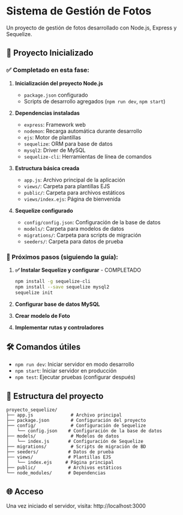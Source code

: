 # Sistema de Gestión de Fotos

Un proyecto de gestión de fotos desarrollado con Node.js, Express y Sequelize.

## 🚀 Proyecto Inicializado

### ✅ Completado en esta fase:

1. **Inicialización del proyecto Node.js**
   - `package.json` configurado
   - Scripts de desarrollo agregados (`npm run dev`, `npm start`)

2. **Dependencias instaladas**
   - `express`: Framework web
   - `nodemon`: Recarga automática durante desarrollo
   - `ejs`: Motor de plantillas
   - `sequelize`: ORM para base de datos
   - `mysql2`: Driver de MySQL
   - `sequelize-cli`: Herramientas de línea de comandos

3. **Estructura básica creada**
   - `app.js`: Archivo principal de la aplicación
   - `views/`: Carpeta para plantillas EJS
   - `public/`: Carpeta para archivos estáticos
   - `views/index.ejs`: Página de bienvenida

4. **Sequelize configurado**
   - `config/config.json`: Configuración de la base de datos
   - `models/`: Carpeta para modelos de datos
   - `migrations/`: Carpeta para scripts de migración
   - `seeders/`: Carpeta para datos de prueba

### 🎯 Próximos pasos (siguiendo la guía):

1. **✅ Instalar Sequelize y configurar** - COMPLETADO
   ```bash
   npm install -g sequelize-cli
   npm install --save sequelize mysql2
   sequelize init
   ```

2. **Configurar base de datos MySQL**

3. **Crear modelo de Foto**

4. **Implementar rutas y controladores**

## 🛠️ Comandos útiles

- `npm run dev`: Iniciar servidor en modo desarrollo
- `npm start`: Iniciar servidor en producción
- `npm test`: Ejecutar pruebas (configurar después)

## 📁 Estructura del proyecto

```
proyecto_sequelize/
├── app.js              # Archivo principal
├── package.json        # Configuración del proyecto
├── config/             # Configuración de Sequelize
│   └── config.json    # Configuración de la base de datos
├── models/             # Modelos de datos
│   └── index.js       # Configuración de Sequelize
├── migrations/         # Scripts de migración de BD
├── seeders/           # Datos de prueba
├── views/             # Plantillas EJS
│   └── index.ejs     # Página principal
├── public/            # Archivos estáticos
└── node_modules/      # Dependencias
```

## 🌐 Acceso

Una vez iniciado el servidor, visita: http://localhost:3000 
